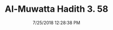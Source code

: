 ---
title        : "Al-Muwatta Hadith 3. 58"
date         : 7/25/2018 12:28:38 PM
draft        : false
type         : "hadith"
layout       : "hadith"
BookCode     : "AMH"
VolumeNumber : "3"
HadithNumber : "58"
categories  :  ["Prayer - Tashahhud in the Prayer"]
---